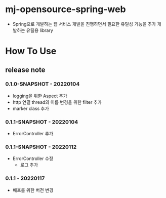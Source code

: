 # mj-opensource-spring-web
 - Spring으로 개발하는 웹 서비스 개발을 진행하면서 필요한 유틸성 기능을 추가 개발하는 유틸용 library

# How To Use


## release note
### 0.1.0-SNAPSHOT - 20220104
 - logging을 위한 Aspect 추가
 - http 연결 thread의 이름 변경을 위한 filter 추가
 - marker class 추가 

### 0.1.1-SNAPSHOT - 20220104
- ErrorController 추가 

### 0.1.1-SNAPSHOT - 20220112
- ErrorController 수정
    + 로그 추가

### 0.1.1 - 20220117
- 배포를 위한 버전 변경 